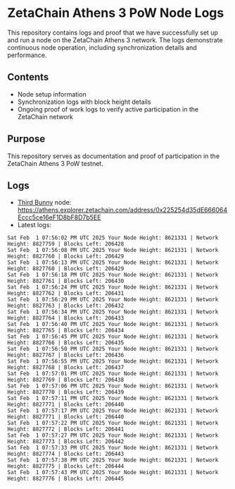 # ZetaChain Athens 3 PoW Node Logs
This repository contains logs and proof that we have successfully set up and run a node on the ZetaChain Athens 3 network. The logs demonstrate continuous node operation, including synchronization details and performance.

## Contents
- Node setup information
- Synchronization logs with block height details
- Ongoing proof of work logs to verify active participation in the ZetaChain network

## Purpose
This repository serves as documentation and proof of participation in the ZetaChain Athens 3 PoW testnet.

## Logs

- [Third Bunny](https://thirdbunny.xyz/) node: https://athens.explorer.zetachain.com/address/0x225254d35dE666064Eccc5ce16eF1D8bF8D7b5EE
- Latest logs:
```
Sat Feb  1 07:56:02 PM UTC 2025 Your Node Height: 8621331 | Network Height: 8827759 | Blocks Left: 206428
Sat Feb  1 07:56:08 PM UTC 2025 Your Node Height: 8621331 | Network Height: 8827760 | Blocks Left: 206429
Sat Feb  1 07:56:13 PM UTC 2025 Your Node Height: 8621331 | Network Height: 8827760 | Blocks Left: 206429
Sat Feb  1 07:56:18 PM UTC 2025 Your Node Height: 8621331 | Network Height: 8827761 | Blocks Left: 206430
Sat Feb  1 07:56:24 PM UTC 2025 Your Node Height: 8621331 | Network Height: 8827762 | Blocks Left: 206431
Sat Feb  1 07:56:29 PM UTC 2025 Your Node Height: 8621331 | Network Height: 8827763 | Blocks Left: 206432
Sat Feb  1 07:56:34 PM UTC 2025 Your Node Height: 8621331 | Network Height: 8827764 | Blocks Left: 206433
Sat Feb  1 07:56:40 PM UTC 2025 Your Node Height: 8621331 | Network Height: 8827765 | Blocks Left: 206434
Sat Feb  1 07:56:45 PM UTC 2025 Your Node Height: 8621331 | Network Height: 8827766 | Blocks Left: 206435
Sat Feb  1 07:56:50 PM UTC 2025 Your Node Height: 8621331 | Network Height: 8827767 | Blocks Left: 206436
Sat Feb  1 07:56:55 PM UTC 2025 Your Node Height: 8621331 | Network Height: 8827768 | Blocks Left: 206437
Sat Feb  1 07:57:01 PM UTC 2025 Your Node Height: 8621331 | Network Height: 8827769 | Blocks Left: 206438
Sat Feb  1 07:57:06 PM UTC 2025 Your Node Height: 8621331 | Network Height: 8827770 | Blocks Left: 206439
Sat Feb  1 07:57:11 PM UTC 2025 Your Node Height: 8621331 | Network Height: 8827771 | Blocks Left: 206440
Sat Feb  1 07:57:17 PM UTC 2025 Your Node Height: 8621331 | Network Height: 8827771 | Blocks Left: 206440
Sat Feb  1 07:57:22 PM UTC 2025 Your Node Height: 8621331 | Network Height: 8827772 | Blocks Left: 206441
Sat Feb  1 07:57:27 PM UTC 2025 Your Node Height: 8621331 | Network Height: 8827773 | Blocks Left: 206442
Sat Feb  1 07:57:33 PM UTC 2025 Your Node Height: 8621331 | Network Height: 8827774 | Blocks Left: 206443
Sat Feb  1 07:57:38 PM UTC 2025 Your Node Height: 8621331 | Network Height: 8827775 | Blocks Left: 206444
Sat Feb  1 07:57:43 PM UTC 2025 Your Node Height: 8621331 | Network Height: 8827776 | Blocks Left: 206445
```
